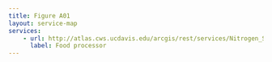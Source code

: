 ```yaml
---
title: Figure A01
layout: service-map
services: 
    - url: http://atlas.cws.ucdavis.edu/arcgis/rest/services/Nitrogen_Sources_and_Loading_to_Groundwater_TR2/zAppendix_Fig1_Food_processor_locations/MapServer
      label: Food processor
---
```

 